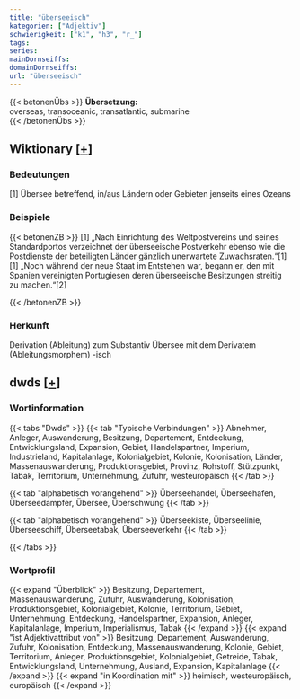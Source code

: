 ```yaml
---
title: "überseeisch"
kategorien: ["Adjektiv"]
schwierigkeit: ["k1", "h3", "r_"]
tags:
series:
mainDornseiffs:
domainDornseiffs:
url: "überseeisch"
---
```


{{< betonenÜbs >}}
**Übersetzung:**  
overseas, transoceanic, transatlantic, submarine  
{{< /betonenÜbs >}}

## Wiktionary [[+](https://de.wiktionary.org/wiki/überseeisch)]

### Bedeutungen
[1] Übersee betreffend, in/aus Ländern oder Gebieten jenseits eines Ozeans  

### Beispiele
{{< betonenZB >}}
[1] „Nach Einrichtung des Weltpostvereins und seines Standardportos verzeichnet der überseeische Postverkehr ebenso wie die Postdienste der beteiligten Länder gänzlich unerwartete Zuwachsraten.“[1]  
[1] „Noch während der neue Staat im Entstehen war, begann er, den mit Spanien vereinigten Portugiesen deren überseeische Besitzungen streitig zu machen.“[2]  

{{< /betonenZB >}}
### Herkunft
Derivation (Ableitung) zum Substantiv Übersee mit dem Derivatem (Ableitungsmorphem) -isch  



## dwds [[+](https://www.dwds.de/wb/überseeisch)]

### Wortinformation
{{< tabs "Dwds" >}}
{{< tab "Typische Verbindungen" >}}
Abnehmer, Anleger, Auswanderung, Besitzung, Departement, Entdeckung, Entwicklungsland, Expansion, Gebiet, Handelspartner, Imperium, Industrieland, Kapitalanlage, Kolonialgebiet, Kolonie, Kolonisation, Länder, Massenauswanderung, Produktionsgebiet, Provinz, Rohstoff, Stützpunkt, Tabak, Territorium, Unternehmung, Zufuhr, westeuropäisch
{{< /tab >}}

{{< tab "alphabetisch vorangehend" >}}
Überseehandel, Überseehafen, Überseedampfer, Übersee, Überschwung
{{< /tab >}}

{{< tab "alphabetisch vorangehend" >}}
Überseekiste, Überseelinie, Überseeschiff, Überseetabak, Überseeverkehr
{{< /tab >}}

{{< /tabs >}}

### Wortprofil
{{< expand "Überblick" >}} Besitzung, Departement, Massenauswanderung, Zufuhr, Auswanderung, Kolonisation, Produktionsgebiet, Kolonialgebiet, Kolonie, Territorium, Gebiet, Unternehmung, Entdeckung, Handelspartner, Expansion, Anleger, Kapitalanlage, Imperium, Imperialismus, Tabak {{< /expand >}}
{{< expand "ist Adjektivattribut von" >}} Besitzung, Departement, Auswanderung, Zufuhr, Kolonisation, Entdeckung, Massenauswanderung, Kolonie, Gebiet, Territorium, Anleger, Produktionsgebiet, Kolonialgebiet, Getreide, Tabak, Entwicklungsland, Unternehmung, Ausland, Expansion, Kapitalanlage {{< /expand >}}
{{< expand "in Koordination mit" >}} heimisch, westeuropäisch, europäisch {{< /expand >}}

